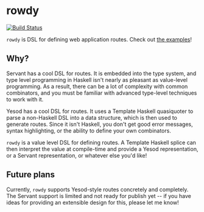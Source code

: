 # rowdy

[![Build Status](https://travis-ci.org/parsonsmatt/rowdy.svg?branch=master)](https://travis-ci.org/parsonsmatt/rowdy)

`rowdy` is DSL for defining web application routes. Check out [the examples](examples/)!

## Why?

Servant has a cool DSL for routes. It is embedded into the type system, and type
level programming in Haskell isn't nearly as pleasant as value-level
programming. As a result, there can be a lot of complexity with common
combinators, and you must be familiar with advanced type-level techniques to
work with it.

Yesod has a cool DSL for routes. It uses a Template Haskell quasiquoter to parse
a non-Haskell DSL into a data structure, which is then used to generate routes.
Since it isn't Haskell, you don't get good error messages, syntax highlighting,
or the ability to define your own combinators.

`rowdy` is a value level DSL for defining routes. A Template Haskell splice can
then interpret the value at compile-time and provide a Yesod representation, or a
Servant representation, or whatever else you'd like!

## Future plans

Currently, `rowdy` supports Yesod-style routes concretely and completely. The
Servant support is limited and not ready for publish yet -- if you have ideas
for providing an extensible design for this, please let me know!
